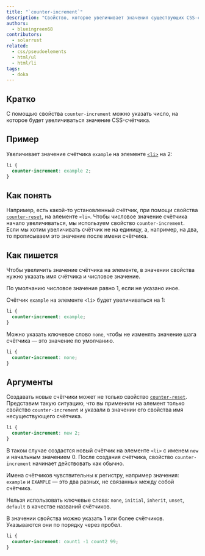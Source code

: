 ```yaml
---
title: "`counter-increment`"
description: "Свойство, которое увеличивает значения существующих CSS-счётчиков."
authors:
  - blueingreen68
contributors:
  - solarrust
related:
  - css/pseudoelements
  - html/ul
  - html/li
tags:
  - doka
---
```


## Кратко

С помощью свойства `counter-increment` можно указать число, на которое будет увеличиваться значение CSS-счётчика.

## Пример

Увеличивает значение счётчика `example` на элементе [`<li>`](/html/li/) на 2:

```css
li {
  counter-increment: example 2;
}
```

## Как понять

Например, есть какой-то установленный счётчик, при помощи свойства [`counter-reset`](/css/counter-reset/), на элементе `<li>`. Чтобы числовое значение счётчика начало увеличиваться, мы используем свойство `counter-increment`. Если мы хотим увеличивать счётчик не на единицу, а, например, на два, то прописываем это значение после имени счётчика.

## Как пишется

Чтобы увеличить значение счётчика на элементе, в значении свойства нужно указать имя счётчика и числовое значение.

По умолчанию числовое значение равно 1, если не указано иное.

Счётчик `example` на элементе `<li>` будет увеличиваться на 1:

```css
li {
  counter-increment: example;
}
```

Можно указать ключевое слово `none`, чтобы не изменять значение шага счётчика — это значение по умолчанию.

```css
li {
  counter-increment: none;
}
```

## Аргументы

Создавать новые счётчики может не только свойство [`counter-reset`](/css/counter-reset/). Представим такую ситуацию, что вы применили на элемент только свойство `counter-increment` и указали в значении его свойства имя несуществующего счётчика.

```css
li {
  counter-increment: new 2;
}
```

В таком случае создастся новый счётчик на элементе `<li>` с именем `new` и начальным значением 0. После создания счётчика, свойство `counter-increment` начинает действовать как обычно.

Имена счётчиков чувствительны к регистру, например значения: `example` и `EXAMPLE` — это два разных, не связанных между собой счётчика.

Нельзя использовать ключевые слова: `none`, `initial`, `inherit`, `unset`, `default` в качестве названий счётчиков.

В значении свойства можно указать 1 или более счётчиков. Указываются они по порядку через пробел.

```css
li {
  counter-increment: count1 -1 count2 99;
}
```
